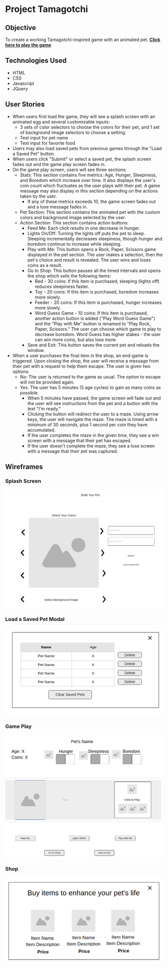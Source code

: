 # Project Tamagotchi

## Objective
To create a working Tamagotchi-inspired game with an animated pet.
**[Click here to play the game](https://pages.git.generalassemb.ly/dcheng/tamagotchi/)**

## Technologies Used
* HTML
* CSS
* Javascript
* JQuery

## User Stories
* When users first load the game, they will see a splash screen with an animated egg and several customizable inputs:
    * 3 sets of color selectors to choose the colors for their pet, and 1 set of background image selectors to choose a setting.
    * Text input for pet name
    * Text input for favorite food
* Users may also load saved pets from previous games through the "Load a Saved Pet" button.
* When users click "Submit" or select a saved pet, the splash screen fades out and the game play screen fades in.
* On the game play screen, users will see three sections:
    * Stats: This section contains five metrics: Age, Hunger, Sleepiness, and Boredom which increase over time. It also displays the user's coin count which fluctuates as the user plays with their pet. A game message may also display in this section depending on the actions taken by the user.
        * If any of these metrics exceeds 10, the game screen fades out and a lose message fades in.
    * Pet Section: This section contains the animated pet with the custom colors and background image selected by the user.
    * Action Section: This section contains action buttons:
        * Feed Me: Each click results in one decrease in hunger.
        * Lights On/Off: Turning the lights off puts the pet to sleep. Sleeping incrementally decreases sleepiness, though hunger and boredom continue to increase while sleeping.
        * Play with Me: This button opens a Rock, Paper, Scissors game displayed in the pet section. The user makes a selection, then the pet's choice and result is revealed. The user wins and loses coins as a result.
        * Go to Shop: This button pauses all the timed intervals and opens the shop which sells the following items:
            * Bed - 30 coins: If this item is purchased, sleeping (lights off) reduces sleepiness faster.
            * Toy - 20 coins: If this item is purchased, boredom increases more slowly.
            * Feeder - 20 coins: If this item is purchased, hunger increases more slowly.
            * Word Guess Game - 10 coins: If this item is purchased, another action button is added ("Play Word Guess Game") and the "Play with Me" button is renamed to "Play Rock, Paper, Scissors." The user can choose which game to play to decrease boredom. Word Guess has higher stakes - the user can win more coins, but also lose more.
        * Save and Exit: This button saves the current pet and reloads the window.
* When a user purchases the final item in the shop, an end-game is triggered. Upon closing the shop, the user will receive a message from their pet with a request to help them escape. The user is given two options:
    * No: The user is returned to the game as usual. The option to escape will not be provided again.
    * Yes: The user has 5 minutes (5 age cycles) to gain as many coins as possible.
        * When 5 minutes have passed, the game screen will fade out and the user will see instructions from the pet and a button with the text "I'm ready."
        * Clicking the button will redirect the user to a maze. Using arrow keys, the user will navigate the maze. The maze is timed with a minimum of 30 seconds, plus 1 second per coin they have accumulated.
        * If the user completes the maze in the given time, they see a win screen with a message that their pet has escaped.
        * If the user doesn't complete the maze, they see a lose screen with a message that their pet was captured.

## Wireframes
### Splash Screen
![Splash Screen](./images/splash-screen.png)
### Load a Saved Pet Modal
![Load a Saved Pet](./images/saved-pet.png)
### Game Play
![Game Play Screen](./images/play-screen.png)
### Shop
![Shop](./images/shop.png)